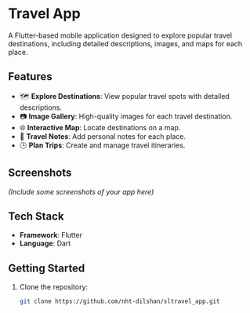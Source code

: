 # Travel App

A Flutter-based mobile application designed to explore popular travel destinations, including detailed descriptions, images, and maps for each place.

## Features
- 🗺️ **Explore Destinations**: View popular travel spots with detailed descriptions.
- 📷 **Image Gallery**: High-quality images for each travel destination.
- 🌐 **Interactive Map**: Locate destinations on a map.
- 📝 **Travel Notes**: Add personal notes for each place.
- 🕒 **Plan Trips**: Create and manage travel itineraries.

## Screenshots
*(Include some screenshots of your app here)*

## Tech Stack
- **Framework**: Flutter
- **Language**: Dart


## Getting Started
1. Clone the repository:
   ```bash
   git clone https://github.com/nht-dilshan/sltravel_app.git
